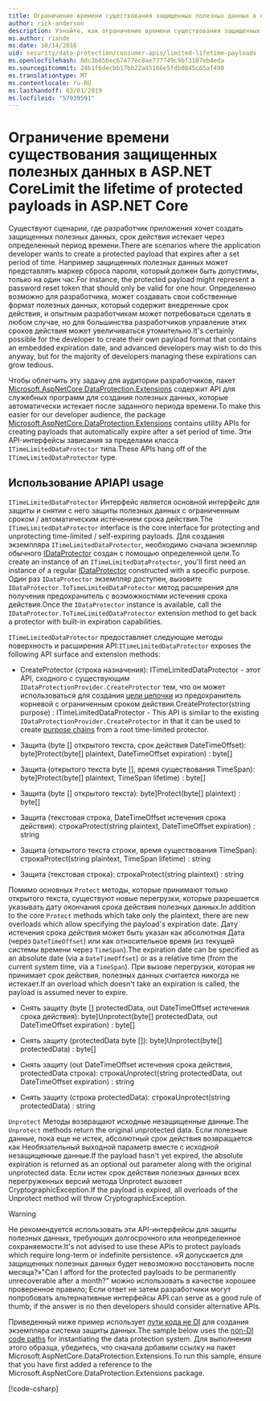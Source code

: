 ```yaml
---
title: Ограничение времени существования защищенных полезных данных в ASP.NET Core
author: rick-anderson
description: Узнайте, как ограничение времени существования защищенных полезных данных, с помощью API защиты данных ASP.NET Core.
ms.author: riande
ms.date: 10/14/2016
uid: security/data-protection/consumer-apis/limited-lifetime-payloads
ms.openlocfilehash: 8dc3b856ec67477ec8ae777749c9bf3107eb4eda
ms.sourcegitcommit: 24b1f6decbb17bb22a45166e5fdb0845c65af498
ms.translationtype: MT
ms.contentlocale: ru-RU
ms.lasthandoff: 03/01/2019
ms.locfileid: "57039591"
---
```

# <a name="limit-the-lifetime-of-protected-payloads-in-aspnet-core"></a><span data-ttu-id="0e436-103">Ограничение времени существования защищенных полезных данных в ASP.NET Core</span><span class="sxs-lookup"><span data-stu-id="0e436-103">Limit the lifetime of protected payloads in ASP.NET Core</span></span>

<span data-ttu-id="0e436-104">Существуют сценарии, где разработчик приложения хочет создать защищенных полезных данных, срок действия истекает через определенный период времени.</span><span class="sxs-lookup"><span data-stu-id="0e436-104">There are scenarios where the application developer wants to create a protected payload that expires after a set period of time.</span></span> <span data-ttu-id="0e436-105">Например защищенных полезных данных может представлять маркер сброса пароля, который должен быть допустимы, только на один час.</span><span class="sxs-lookup"><span data-stu-id="0e436-105">For instance, the protected payload might represent a password reset token that should only be valid for one hour.</span></span> <span data-ttu-id="0e436-106">Определенно возможно для разработчика, может создавать свои собственные формат полезных данных, который содержит внедренные срок действия, и опытным разработчикам может потребоваться сделать в любом случае, но для большинства разработчиков управление этих сроков действия может увеличиваться утомительно.</span><span class="sxs-lookup"><span data-stu-id="0e436-106">It's certainly possible for the developer to create their own payload format that contains an embedded expiration date, and advanced developers may wish to do this anyway, but for the majority of developers managing these expirations can grow tedious.</span></span>

<span data-ttu-id="0e436-107">Чтобы облегчить эту задачу для аудитории разработчиков, пакет [Microsoft.AspNetCore.DataProtection.Extensions](https://www.nuget.org/packages/Microsoft.AspNetCore.DataProtection.Extensions/) содержит API для служебных программ для создания полезных данных, которые автоматически истекает после заданного периода времени.</span><span class="sxs-lookup"><span data-stu-id="0e436-107">To make this easier for our developer audience, the package [Microsoft.AspNetCore.DataProtection.Extensions](https://www.nuget.org/packages/Microsoft.AspNetCore.DataProtection.Extensions/) contains utility APIs for creating payloads that automatically expire after a set period of time.</span></span> <span data-ttu-id="0e436-108">Эти API-интерфейсы зависания за пределами класса `ITimeLimitedDataProtector` типа.</span><span class="sxs-lookup"><span data-stu-id="0e436-108">These APIs hang off of the `ITimeLimitedDataProtector` type.</span></span>

## <a name="api-usage"></a><span data-ttu-id="0e436-109">Использование API</span><span class="sxs-lookup"><span data-stu-id="0e436-109">API usage</span></span>

<span data-ttu-id="0e436-110">`ITimeLimitedDataProtector` Интерфейс является основной интерфейс для защиты и снятии с него защиты полезных данных с ограниченным сроком / автоматическим истечением срока действия.</span><span class="sxs-lookup"><span data-stu-id="0e436-110">The `ITimeLimitedDataProtector` interface is the core interface for protecting and unprotecting time-limited / self-expiring payloads.</span></span> <span data-ttu-id="0e436-111">Для создания экземпляра `ITimeLimitedDataProtector`, необходимо сначала экземпляр обычного [IDataProtector](xref:security/data-protection/consumer-apis/overview) создан с помощью определенной цели.</span><span class="sxs-lookup"><span data-stu-id="0e436-111">To create an instance of an `ITimeLimitedDataProtector`, you'll first need an instance of a regular [IDataProtector](xref:security/data-protection/consumer-apis/overview) constructed with a specific purpose.</span></span> <span data-ttu-id="0e436-112">Один раз `IDataProtector` экземпляр доступен, вызовите `IDataProtector.ToTimeLimitedDataProtector` метод расширения для получения предохранитель с возможностями истечения срока действия.</span><span class="sxs-lookup"><span data-stu-id="0e436-112">Once the `IDataProtector` instance is available, call the `IDataProtector.ToTimeLimitedDataProtector` extension method to get back a protector with built-in expiration capabilities.</span></span>

<span data-ttu-id="0e436-113">`ITimeLimitedDataProtector` предоставляет следующие методы поверхность и расширения API:</span><span class="sxs-lookup"><span data-stu-id="0e436-113">`ITimeLimitedDataProtector` exposes the following API surface and extension methods:</span></span>

* <span data-ttu-id="0e436-114">CreateProtector (строка назначения): ITimeLimitedDataProtector - этот API, сходного с существующим `IDataProtectionProvider.CreateProtector` тем, что он может использоваться для создания [цели цепочки](xref:security/data-protection/consumer-apis/purpose-strings) из предохранитель корневой с ограниченным сроком действия.</span><span class="sxs-lookup"><span data-stu-id="0e436-114">CreateProtector(string purpose) : ITimeLimitedDataProtector - This API is similar to the existing `IDataProtectionProvider.CreateProtector` in that it can be used to create [purpose chains](xref:security/data-protection/consumer-apis/purpose-strings) from a root time-limited protector.</span></span>

* <span data-ttu-id="0e436-115">Защита (byte [] открытого текста, срок действия DateTimeOffset): byte]</span><span class="sxs-lookup"><span data-stu-id="0e436-115">Protect(byte[] plaintext, DateTimeOffset expiration) : byte[]</span></span>

* <span data-ttu-id="0e436-116">Защита (открытого текста byte [], время существования TimeSpan): byte]</span><span class="sxs-lookup"><span data-stu-id="0e436-116">Protect(byte[] plaintext, TimeSpan lifetime) : byte[]</span></span>

* <span data-ttu-id="0e436-117">Защита (byte [] открытого текста): byte]</span><span class="sxs-lookup"><span data-stu-id="0e436-117">Protect(byte[] plaintext) : byte[]</span></span>

* <span data-ttu-id="0e436-118">Защита (текстовая строка, DateTimeOffset истечения срока действия): строка</span><span class="sxs-lookup"><span data-stu-id="0e436-118">Protect(string plaintext, DateTimeOffset expiration) : string</span></span>

* <span data-ttu-id="0e436-119">Защита (открытого текста строки, время существования TimeSpan): строка</span><span class="sxs-lookup"><span data-stu-id="0e436-119">Protect(string plaintext, TimeSpan lifetime) : string</span></span>

* <span data-ttu-id="0e436-120">Защита (текстовая строка): строка</span><span class="sxs-lookup"><span data-stu-id="0e436-120">Protect(string plaintext) : string</span></span>

<span data-ttu-id="0e436-121">Помимо основных `Protect` методы, которые принимают только открытого текста, существуют новые перегрузки, которые разрешается указывать дату окончания срока действия полезных данных.</span><span class="sxs-lookup"><span data-stu-id="0e436-121">In addition to the core `Protect` methods which take only the plaintext, there are new overloads which allow specifying the payload's expiration date.</span></span> <span data-ttu-id="0e436-122">Дату истечения срока действия может быть указан как абсолютная Дата (через `DateTimeOffset`) или как относительное время (из текущей системы времени через `TimeSpan`).</span><span class="sxs-lookup"><span data-stu-id="0e436-122">The expiration date can be specified as an absolute date (via a `DateTimeOffset`) or as a relative time (from the current system time, via a `TimeSpan`).</span></span> <span data-ttu-id="0e436-123">При вызове перегрузки, которая не принимает срок действия, полезных данных считается никогда не истекает.</span><span class="sxs-lookup"><span data-stu-id="0e436-123">If an overload which doesn't take an expiration is called, the payload is assumed never to expire.</span></span>

* <span data-ttu-id="0e436-124">Снять защиту (byte [] protectedData, out DateTimeOffset истечения срока действия): byte]</span><span class="sxs-lookup"><span data-stu-id="0e436-124">Unprotect(byte[] protectedData, out DateTimeOffset expiration) : byte[]</span></span>

* <span data-ttu-id="0e436-125">Снять защиту (protectedData byte []): byte]</span><span class="sxs-lookup"><span data-stu-id="0e436-125">Unprotect(byte[] protectedData) : byte[]</span></span>

* <span data-ttu-id="0e436-126">Снять защиту (out DateTimeOffset истечения срока действия, protectedData строка): строка</span><span class="sxs-lookup"><span data-stu-id="0e436-126">Unprotect(string protectedData, out DateTimeOffset expiration) : string</span></span>

* <span data-ttu-id="0e436-127">Снять защиту (строка protectedData): строка</span><span class="sxs-lookup"><span data-stu-id="0e436-127">Unprotect(string protectedData) : string</span></span>

<span data-ttu-id="0e436-128">`Unprotect` Методы возвращают исходные незащищенные данные.</span><span class="sxs-lookup"><span data-stu-id="0e436-128">The `Unprotect` methods return the original unprotected data.</span></span> <span data-ttu-id="0e436-129">Если полезные данные, пока еще не истек, абсолютный срок действия возвращается как Необязательный выходной параметр вместе с исходной незащищенные данные.</span><span class="sxs-lookup"><span data-stu-id="0e436-129">If the payload hasn't yet expired, the absolute expiration is returned as an optional out parameter along with the original unprotected data.</span></span> <span data-ttu-id="0e436-130">Если истек срок действия полезных данных всех перегруженных версий метода Unprotect вызовет CryptographicException.</span><span class="sxs-lookup"><span data-stu-id="0e436-130">If the payload is expired, all overloads of the Unprotect method will throw CryptographicException.</span></span>

>[!WARNING]
> <span data-ttu-id="0e436-131">Не рекомендуется использовать эти API-интерфейсы для защиты полезных данных, требующих долгосрочного или неопределенное сохраняемости.</span><span class="sxs-lookup"><span data-stu-id="0e436-131">It's not advised to use these APIs to protect payloads which require long-term or indefinite persistence.</span></span> <span data-ttu-id="0e436-132">«Я допускается для защищенных полезных данных будет невозможно восстановить после месяца?»</span><span class="sxs-lookup"><span data-stu-id="0e436-132">"Can I afford for the protected payloads to be permanently unrecoverable after a month?"</span></span> <span data-ttu-id="0e436-133">можно использовать в качестве хорошее проверенное правило; Если ответ не затем разработчики могут попробовать альтернативные интерфейсы API.</span><span class="sxs-lookup"><span data-stu-id="0e436-133">can serve as a good rule of thumb; if the answer is no then developers should consider alternative APIs.</span></span>

<span data-ttu-id="0e436-134">Приведенный ниже пример использует [пути кода не DI](xref:security/data-protection/configuration/non-di-scenarios) для создания экземпляра система защиты данных.</span><span class="sxs-lookup"><span data-stu-id="0e436-134">The sample below uses the [non-DI code paths](xref:security/data-protection/configuration/non-di-scenarios) for instantiating the data protection system.</span></span> <span data-ttu-id="0e436-135">Для выполнения этого образца, убедитесь, что сначала добавили ссылку на пакет Microsoft.AspNetCore.DataProtection.Extensions.</span><span class="sxs-lookup"><span data-stu-id="0e436-135">To run this sample, ensure that you have first added a reference to the Microsoft.AspNetCore.DataProtection.Extensions package.</span></span>

[!code-csharp[](limited-lifetime-payloads/samples/limitedlifetimepayloads.cs)]
